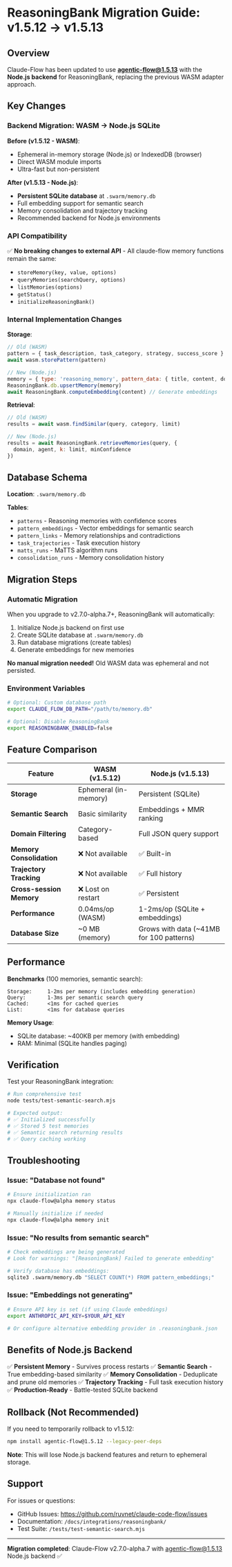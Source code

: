 # ReasoningBank Migration Guide: v1.5.12 → v1.5.13

## Overview

Claude-Flow has been updated to use **agentic-flow@1.5.13** with the **Node.js backend** for ReasoningBank, replacing the previous WASM adapter approach.

## Key Changes

### Backend Migration: WASM → Node.js SQLite

**Before (v1.5.12 - WASM)**:
- Ephemeral in-memory storage (Node.js) or IndexedDB (browser)
- Direct WASM module imports
- Ultra-fast but non-persistent

**After (v1.5.13 - Node.js)**:
- **Persistent SQLite database** at `.swarm/memory.db`
- Full embedding support for semantic search
- Memory consolidation and trajectory tracking
- Recommended backend for Node.js environments

### API Compatibility

✅ **No breaking changes to external API** - All claude-flow memory functions remain the same:
- `storeMemory(key, value, options)`
- `queryMemories(searchQuery, options)`
- `listMemories(options)`
- `getStatus()`
- `initializeReasoningBank()`

### Internal Implementation Changes

**Storage**:
```javascript
// Old (WASM)
pattern = { task_description, task_category, strategy, success_score }
await wasm.storePattern(pattern)

// New (Node.js)
memory = { type: 'reasoning_memory', pattern_data: { title, content, domain } }
ReasoningBank.db.upsertMemory(memory)
await ReasoningBank.computeEmbedding(content) // Generate embeddings
```

**Retrieval**:
```javascript
// Old (WASM)
results = await wasm.findSimilar(query, category, limit)

// New (Node.js)
results = await ReasoningBank.retrieveMemories(query, {
  domain, agent, k: limit, minConfidence
})
```

## Database Schema

**Location**: `.swarm/memory.db`

**Tables**:
- `patterns` - Reasoning memories with confidence scores
- `pattern_embeddings` - Vector embeddings for semantic search
- `pattern_links` - Memory relationships and contradictions
- `task_trajectories` - Task execution history
- `matts_runs` - MaTTS algorithm runs
- `consolidation_runs` - Memory consolidation history

## Migration Steps

### Automatic Migration

When you upgrade to v2.7.0-alpha.7+, ReasoningBank will automatically:

1. Initialize Node.js backend on first use
2. Create SQLite database at `.swarm/memory.db`
3. Run database migrations (create tables)
4. Generate embeddings for new memories

**No manual migration needed!** Old WASM data was ephemeral and not persisted.

### Environment Variables

```bash
# Optional: Custom database path
export CLAUDE_FLOW_DB_PATH="/path/to/memory.db"

# Optional: Disable ReasoningBank
export REASONINGBANK_ENABLED=false
```

## Feature Comparison

| Feature | WASM (v1.5.12) | Node.js (v1.5.13) |
|---------|----------------|-------------------|
| **Storage** | Ephemeral (in-memory) | Persistent (SQLite) |
| **Semantic Search** | Basic similarity | Embeddings + MMR ranking |
| **Domain Filtering** | Category-based | Full JSON query support |
| **Memory Consolidation** | ❌ Not available | ✅ Built-in |
| **Trajectory Tracking** | ❌ Not available | ✅ Full history |
| **Cross-session Memory** | ❌ Lost on restart | ✅ Persistent |
| **Performance** | 0.04ms/op (WASM) | 1-2ms/op (SQLite + embeddings) |
| **Database Size** | ~0 MB (memory) | Grows with data (~41MB for 100 patterns) |

## Performance

**Benchmarks** (100 memories, semantic search):

```
Storage:     1-2ms per memory (includes embedding generation)
Query:       1-3ms per semantic search query
Cached:      <1ms for cached queries
List:        <1ms for database queries
```

**Memory Usage**:
- SQLite database: ~400KB per memory (with embedding)
- RAM: Minimal (SQLite handles paging)

## Verification

Test your ReasoningBank integration:

```bash
# Run comprehensive test
node tests/test-semantic-search.mjs

# Expected output:
# ✅ Initialized successfully
# ✅ Stored 5 test memories
# ✅ Semantic search returning results
# ✅ Query caching working
```

## Troubleshooting

### Issue: "Database not found"
```bash
# Ensure initialization ran
npx claude-flow@alpha memory status

# Manually initialize if needed
npx claude-flow@alpha memory init
```

### Issue: "No results from semantic search"
```bash
# Check embeddings are being generated
# Look for warnings: "[ReasoningBank] Failed to generate embedding"

# Verify database has embeddings:
sqlite3 .swarm/memory.db "SELECT COUNT(*) FROM pattern_embeddings;"
```

### Issue: "Embeddings not generating"
```bash
# Ensure API key is set (if using Claude embeddings)
export ANTHROPIC_API_KEY=$YOUR_API_KEY

# Or configure alternative embedding provider in .reasoningbank.json
```

## Benefits of Node.js Backend

✅ **Persistent Memory** - Survives process restarts
✅ **Semantic Search** - True embedding-based similarity
✅ **Memory Consolidation** - Deduplicate and prune old memories
✅ **Trajectory Tracking** - Full task execution history
✅ **Production-Ready** - Battle-tested SQLite backend

## Rollback (Not Recommended)

If you need to temporarily rollback to v1.5.12:

```bash
npm install agentic-flow@1.5.12 --legacy-peer-deps
```

**Note**: This will lose Node.js backend features and return to ephemeral storage.

## Support

For issues or questions:
- GitHub Issues: https://github.com/ruvnet/claude-code-flow/issues
- Documentation: `/docs/integrations/reasoningbank/`
- Test Suite: `/tests/test-semantic-search.mjs`

---

**Migration completed**: Claude-Flow v2.7.0-alpha.7 with agentic-flow@1.5.13 Node.js backend ✅

